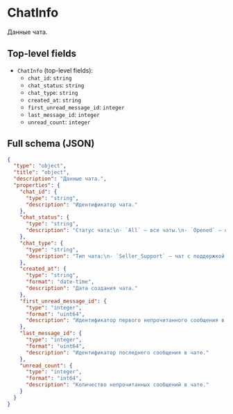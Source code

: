 # ChatInfo

Данные чата.

## Top-level fields
- `ChatInfo` (top-level fields):
  - `chat_id`: `string`
  - `chat_status`: `string`
  - `chat_type`: `string`
  - `created_at`: `string`
  - `first_unread_message_id`: `integer`
  - `last_message_id`: `integer`
  - `unread_count`: `integer`

## Full schema (JSON)
```json
{
  "type": "object",
  "title": "object",
  "description": "Данные чата.",
  "properties": {
    "chat_id": {
      "type": "string",
      "description": "Идентификатор чата."
    },
    "chat_status": {
      "type": "string",
      "description": "Статус чата:\n- `All` — все чаты.\n- `Opened` — открытые чаты.\n- `Closed` — закрытые чаты.\n"
    },
    "chat_type": {
      "type": "string",
      "description": "Тип чата:\n- `Seller_Support` — чат с поддержкой.\n- `Buyer_Seller` — чат с покупателем.\n"
    },
    "created_at": {
      "type": "string",
      "format": "date-time",
      "description": "Дата создания чата."
    },
    "first_unread_message_id": {
      "type": "integer",
      "format": "uint64",
      "description": "Идентификатор первого непрочитанного сообщения в чате."
    },
    "last_message_id": {
      "type": "integer",
      "format": "uint64",
      "description": "Идентификатор последнего сообщения в чате."
    },
    "unread_count": {
      "type": "integer",
      "format": "int64",
      "description": "Количество непрочитанных сообщений в чате."
    }
  }
}
```
